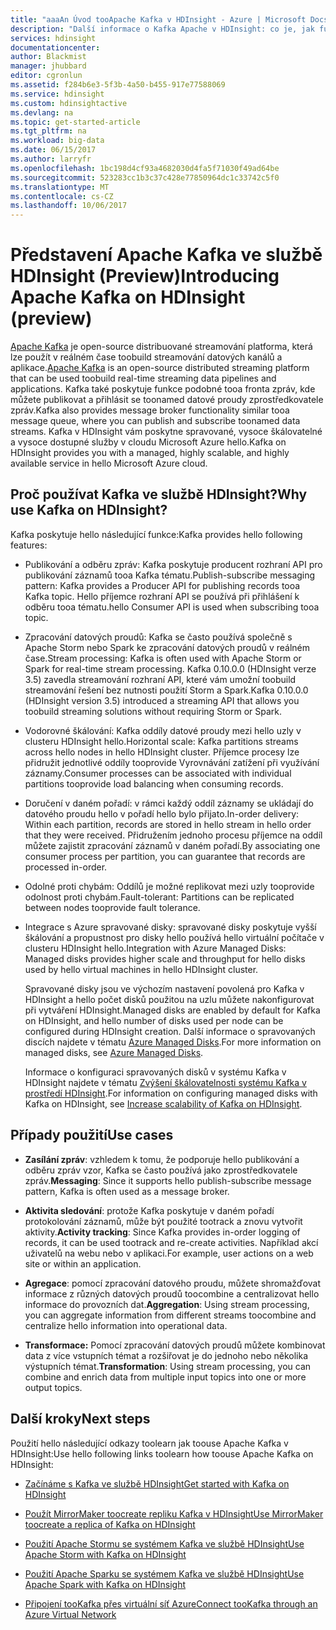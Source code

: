 ```yaml
---
title: "aaaAn Úvod tooApache Kafka v HDInsight - Azure | Microsoft Docs"
description: "Další informace o Kafka Apache v HDInsight: co je, jak funguje a kde toofind příklady a jak rychle začít informace."
services: hdinsight
documentationcenter: 
author: Blackmist
manager: jhubbard
editor: cgronlun
ms.assetid: f284b6e3-5f3b-4a50-b455-917e77588069
ms.service: hdinsight
ms.custom: hdinsightactive
ms.devlang: na
ms.topic: get-started-article
ms.tgt_pltfrm: na
ms.workload: big-data
ms.date: 06/15/2017
ms.author: larryfr
ms.openlocfilehash: 1bc198d4cf93a4682030d4fa5f71030f49ad64be
ms.sourcegitcommit: 523283cc1b3c37c428e77850964dc1c33742c5f0
ms.translationtype: MT
ms.contentlocale: cs-CZ
ms.lasthandoff: 10/06/2017
---
```

# <a name="introducing-apache-kafka-on-hdinsight-preview"></a><span data-ttu-id="da81a-103">Představení Apache Kafka ve službě HDInsight (Preview)</span><span class="sxs-lookup"><span data-stu-id="da81a-103">Introducing Apache Kafka on HDInsight (preview)</span></span>

<span data-ttu-id="da81a-104">[Apache Kafka](https://kafka.apache.org) je open-source distribuované streamování platforma, která lze použít v reálném čase toobuild streamování datových kanálů a aplikace.</span><span class="sxs-lookup"><span data-stu-id="da81a-104">[Apache Kafka](https://kafka.apache.org) is an open-source distributed streaming platform that can be used toobuild real-time streaming data pipelines and applications.</span></span> <span data-ttu-id="da81a-105">Kafka také poskytuje funkce podobné tooa fronta zpráv, kde můžete publikovat a přihlásit se toonamed datové proudy zprostředkovatele zpráv.</span><span class="sxs-lookup"><span data-stu-id="da81a-105">Kafka also provides message broker functionality similar tooa message queue, where you can publish and subscribe toonamed data streams.</span></span> <span data-ttu-id="da81a-106">Kafka v HDInsight vám poskytne spravované, vysoce škálovatelné a vysoce dostupné služby v cloudu Microsoft Azure hello.</span><span class="sxs-lookup"><span data-stu-id="da81a-106">Kafka on HDInsight provides you with a managed, highly scalable, and highly available service in hello Microsoft Azure cloud.</span></span>

## <a name="why-use-kafka-on-hdinsight"></a><span data-ttu-id="da81a-107">Proč používat Kafka ve službě HDInsight?</span><span class="sxs-lookup"><span data-stu-id="da81a-107">Why use Kafka on HDInsight?</span></span>

<span data-ttu-id="da81a-108">Kafka poskytuje hello následující funkce:</span><span class="sxs-lookup"><span data-stu-id="da81a-108">Kafka provides hello following features:</span></span>

* <span data-ttu-id="da81a-109">Publikování a odběru zpráv: Kafka poskytuje producent rozhraní API pro publikování záznamů tooa Kafka tématu.</span><span class="sxs-lookup"><span data-stu-id="da81a-109">Publish-subscribe messaging pattern: Kafka provides a Producer API for publishing records tooa Kafka topic.</span></span> <span data-ttu-id="da81a-110">Hello příjemce rozhraní API se používá při přihlášení k odběru tooa tématu.</span><span class="sxs-lookup"><span data-stu-id="da81a-110">hello Consumer API is used when subscribing tooa topic.</span></span>

* <span data-ttu-id="da81a-111">Zpracování datových proudů: Kafka se často používá společně s Apache Storm nebo Spark ke zpracování datových proudů v reálném čase.</span><span class="sxs-lookup"><span data-stu-id="da81a-111">Stream processing: Kafka is often used with Apache Storm or Spark for real-time stream processing.</span></span> <span data-ttu-id="da81a-112">Kafka 0.10.0.0 (HDInsight verze 3.5) zavedla streamování rozhraní API, které vám umožní toobuild streamování řešení bez nutnosti použití Storm a Spark.</span><span class="sxs-lookup"><span data-stu-id="da81a-112">Kafka 0.10.0.0 (HDInsight version 3.5) introduced a streaming API that allows you toobuild streaming solutions without requiring Storm or Spark.</span></span>

* <span data-ttu-id="da81a-113">Vodorovné škálování: Kafka oddíly datové proudy mezi hello uzly v clusteru HDInsight hello.</span><span class="sxs-lookup"><span data-stu-id="da81a-113">Horizontal scale: Kafka partitions streams across hello nodes in hello HDInsight cluster.</span></span> <span data-ttu-id="da81a-114">Příjemce procesy lze přidružit jednotlivé oddíly tooprovide Vyrovnávání zatížení při využívání záznamy.</span><span class="sxs-lookup"><span data-stu-id="da81a-114">Consumer processes can be associated with individual partitions tooprovide load balancing when consuming records.</span></span>

* <span data-ttu-id="da81a-115">Doručení v daném pořadí: v rámci každý oddíl záznamy se ukládají do datového proudu hello v pořadí hello bylo přijato.</span><span class="sxs-lookup"><span data-stu-id="da81a-115">In-order delivery: Within each partition, records are stored in hello stream in hello order that they were received.</span></span> <span data-ttu-id="da81a-116">Přidružením jednoho procesu příjemce na oddíl můžete zajistit zpracování záznamů v daném pořadí.</span><span class="sxs-lookup"><span data-stu-id="da81a-116">By associating one consumer process per partition, you can guarantee that records are processed in-order.</span></span>

* <span data-ttu-id="da81a-117">Odolné proti chybám: Oddílů je možné replikovat mezi uzly tooprovide odolnost proti chybám.</span><span class="sxs-lookup"><span data-stu-id="da81a-117">Fault-tolerant: Partitions can be replicated between nodes tooprovide fault tolerance.</span></span>

* <span data-ttu-id="da81a-118">Integrace s Azure spravované disky: spravované disky poskytuje vyšší škálování a propustnost pro disky hello používá hello virtuální počítače v clusteru HDInsight hello.</span><span class="sxs-lookup"><span data-stu-id="da81a-118">Integration with Azure Managed Disks: Managed disks provides higher scale and throughput for hello disks used by hello virtual machines in hello HDInsight cluster.</span></span>

    <span data-ttu-id="da81a-119">Spravované disky jsou ve výchozím nastavení povolená pro Kafka v HDInsight a hello počet disků použitou na uzlu můžete nakonfigurovat při vytváření HDInsight.</span><span class="sxs-lookup"><span data-stu-id="da81a-119">Managed disks are enabled by default for Kafka on HDInsight, and hello number of disks used per node can be configured during HDInsight creation.</span></span> <span data-ttu-id="da81a-120">Další informace o spravovaných discích najdete v tématu [Azure Managed Disks](../virtual-machines/windows/managed-disks-overview.md).</span><span class="sxs-lookup"><span data-stu-id="da81a-120">For more information on managed disks, see [Azure Managed Disks](../virtual-machines/windows/managed-disks-overview.md).</span></span>

    <span data-ttu-id="da81a-121">Informace o konfiguraci spravovaných disků v systému Kafka v HDInsight najdete v tématu [Zvýšení škálovatelnosti systému Kafka v prostředí HDInsight](hdinsight-apache-kafka-scalability.md).</span><span class="sxs-lookup"><span data-stu-id="da81a-121">For information on configuring managed disks with Kafka on HDInsight, see [Increase scalability of Kafka on HDInsight](hdinsight-apache-kafka-scalability.md).</span></span>

## <a name="use-cases"></a><span data-ttu-id="da81a-122">Případy použití</span><span class="sxs-lookup"><span data-stu-id="da81a-122">Use cases</span></span>

* <span data-ttu-id="da81a-123">**Zasílání zpráv**: vzhledem k tomu, že podporuje hello publikování a odběru zpráv vzor, Kafka se často používá jako zprostředkovatele zpráv.</span><span class="sxs-lookup"><span data-stu-id="da81a-123">**Messaging**: Since it supports hello publish-subscribe message pattern, Kafka is often used as a message broker.</span></span>

* <span data-ttu-id="da81a-124">**Aktivita sledování**: protože Kafka poskytuje v daném pořadí protokolování záznamů, může být použité tootrack a znovu vytvořit aktivity.</span><span class="sxs-lookup"><span data-stu-id="da81a-124">**Activity tracking**: Since Kafka provides in-order logging of records, it can be used tootrack and re-create activities.</span></span> <span data-ttu-id="da81a-125">Například akcí uživatelů na webu nebo v aplikaci.</span><span class="sxs-lookup"><span data-stu-id="da81a-125">For example, user actions on a web site or within an application.</span></span>

* <span data-ttu-id="da81a-126">**Agregace**: pomocí zpracování datového proudu, můžete shromažďovat informace z různých datových proudů toocombine a centralizovat hello informace do provozních dat.</span><span class="sxs-lookup"><span data-stu-id="da81a-126">**Aggregation**: Using stream processing, you can aggregate information from different streams toocombine and centralize hello information into operational data.</span></span>

* <span data-ttu-id="da81a-127">**Transformace:** Pomocí zpracování datových proudů můžete kombinovat data z více vstupních témat a rozšiřovat je do jednoho nebo několika výstupních témat.</span><span class="sxs-lookup"><span data-stu-id="da81a-127">**Transformation**: Using stream processing, you can combine and enrich data from multiple input topics into one or more output topics.</span></span>

## <a name="next-steps"></a><span data-ttu-id="da81a-128">Další kroky</span><span class="sxs-lookup"><span data-stu-id="da81a-128">Next steps</span></span>

<span data-ttu-id="da81a-129">Použití hello následující odkazy toolearn jak toouse Apache Kafka v HDInsight:</span><span class="sxs-lookup"><span data-stu-id="da81a-129">Use hello following links toolearn how toouse Apache Kafka on HDInsight:</span></span>

* [<span data-ttu-id="da81a-130">Začínáme s Kafka ve službě HDInsight</span><span class="sxs-lookup"><span data-stu-id="da81a-130">Get started with Kafka on HDInsight</span></span>](hdinsight-apache-kafka-get-started.md)

* [<span data-ttu-id="da81a-131">Použít MirrorMaker toocreate repliku Kafka v HDInsight</span><span class="sxs-lookup"><span data-stu-id="da81a-131">Use MirrorMaker toocreate a replica of Kafka on HDInsight</span></span>](hdinsight-apache-kafka-mirroring.md)

* [<span data-ttu-id="da81a-132">Použití Apache Stormu se systémem Kafka ve službě HDInsight</span><span class="sxs-lookup"><span data-stu-id="da81a-132">Use Apache Storm with Kafka on HDInsight</span></span>](hdinsight-apache-storm-with-kafka.md)

* [<span data-ttu-id="da81a-133">Použití Apache Sparku se systémem Kafka ve službě HDInsight</span><span class="sxs-lookup"><span data-stu-id="da81a-133">Use Apache Spark with Kafka on HDInsight</span></span>](hdinsight-apache-spark-with-kafka.md)

* [<span data-ttu-id="da81a-134">Připojení tooKafka přes virtuální síť Azure</span><span class="sxs-lookup"><span data-stu-id="da81a-134">Connect tooKafka through an Azure Virtual Network</span></span>](hdinsight-apache-kafka-connect-vpn-gateway.md)
